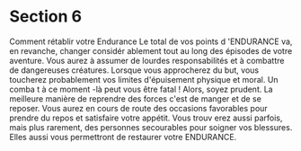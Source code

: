 # Section 6

Comment rétablir votre Endurance
Le total de vos points d 'ENDURANCE  va, en revanche, changer
considér ablement tout au long des épisodes de votre aventure.
Vous aurez à assumer de lourdes responsabilités et à combattre
de dangereuses créatures. Lorsque vous approcherez du but,
vous toucherez probablement vos limites d'épuisement physique
et moral. Un comba t à ce moment -là peut vous être fatal ! Alors,
soyez prudent. La meilleure manière de reprendre des forces
c'est de manger et de se reposer.
Vous aurez en cours de route des occasions favorables pour
prendre du repos et satisfaire votre appétit. Vous trouv erez aussi
parfois, mais plus rarement, des personnes secourables pour
soigner vos blessures. Elles aussi vous permettront de restaurer
votre  ENDURANCE.